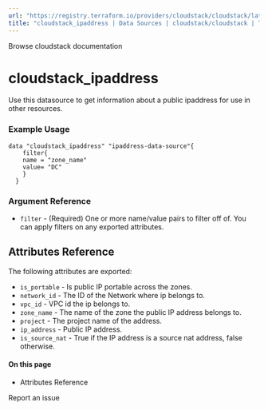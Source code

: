 ```yaml
---
url: "https://registry.terraform.io/providers/cloudstack/cloudstack/latest/docs/data-sources/ipaddress"
title: "cloudstack_ipaddress | Data Sources | cloudstack/cloudstack | Terraform | Terraform Registry"
---
```


Browse cloudstack documentation

# cloudstack_ipaddress

Use this datasource to get information about a public ipaddress for use in other resources.

### Example Usage

```hcl hcl
data "cloudstack_ipaddress" "ipaddress-data-source"{
    filter{
    name = "zone_name"
    value= "DC"
    }
  }
```

### Argument Reference

- `filter` \- (Required) One or more name/value pairs to filter off of. You can apply filters on any exported attributes.

## Attributes Reference

The following attributes are exported:

- `is_portable` \- Is public IP portable across the zones.
- `network_id` \- The ID of the Network where ip belongs to.
- `vpc_id` \- VPC id the ip belongs to.
- `zone_name` \- The name of the zone the public IP address belongs to.
- `project` \- The project name of the address.
- `ip_address` \- Public IP address.
- `is_source_nat` \- True if the IP address is a source nat address, false otherwise.

#### On this page

- Attributes Reference

Report an issue